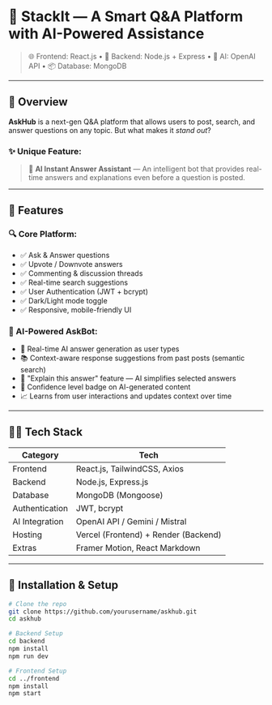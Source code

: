 # 🚀 StackIt — A Smart Q&A Platform with AI-Powered Assistance

> 🌐 Frontend: React.js • 🎯 Backend: Node.js + Express • 🧠 AI: OpenAI API • 📦 Database: MongoDB

---

## 🧩 Overview

**AskHub** is a next-gen Q&A platform that allows users to post, search, and answer questions on any topic. But what makes it *stand out*?

### ✨ Unique Feature:
> 🤖 **AI Instant Answer Assistant** — An intelligent bot that provides real-time answers and explanations even before a question is posted.

---

## 🎯 Features

### 🔍 Core Platform:
- ✅ Ask & Answer questions
- ✅ Upvote / Downvote answers
- ✅ Commenting & discussion threads
- ✅ Real-time search suggestions
- ✅ User Authentication (JWT + bcrypt)
- ✅ Dark/Light mode toggle
- ✅ Responsive, mobile-friendly UI

### 🌟 AI-Powered AskBot:
- 💬 Real-time AI answer generation as user types
- 📚 Context-aware response suggestions from past posts (semantic search)
- 🔄 "Explain this answer" feature — AI simplifies selected answers
- 🧠 Confidence level badge on AI-generated content
- 📈 Learns from user interactions and updates context over time

---

## 🧑‍💻 Tech Stack

| Category       | Tech                          |
|----------------|-------------------------------|
| Frontend       | React.js, TailwindCSS, Axios  |
| Backend        | Node.js, Express.js           |
| Database       | MongoDB (Mongoose)            |
| Authentication | JWT, bcrypt                   |
| AI Integration | OpenAI API / Gemini / Mistral |
| Hosting        | Vercel (Frontend) + Render (Backend) |
| Extras         | Framer Motion, React Markdown |

---


## 🔧 Installation & Setup

```bash
# Clone the repo
git clone https://github.com/yourusername/askhub.git
cd askhub

# Backend Setup
cd backend
npm install
npm run dev

# Frontend Setup
cd ../frontend
npm install
npm start
